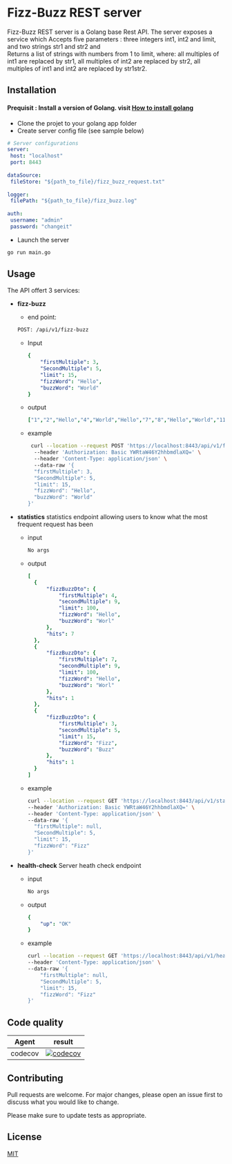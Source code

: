 #  Fizz-Buzz REST server  
  
Fizz-Buzz REST server is a Golang base Rest API. The server exposes a service which Accepts five parameters : three integers int1, int2 and limit, and two strings str1 and str2 and   
Returns a list of strings with numbers from 1 to limit, where: all multiples of int1 are replaced by str1, all multiples of int2 are replaced by str2, all multiples of int1 and int2 are replaced by str1str2.  
  
## Installation  
  
#### Prequisit : Install a version of Golang. visit [How to install golang](https://golang.org/doc/install)

 - Clone the projet to your golang app folder 
 - Create server config file (see sample below)
 ```yml  
 # Server configurations  
server:  
  host: "localhost"  
  port: 8443  
  
dataSource:  
  fileStore: "${path_to_file}/fizz_buzz_request.txt"  
  
logger:  
  filePath: "${path_to_file}/fizz_buzz.log"  
  
auth:  
  username: "admin"  
  password: "changeit"
```  
 - Launch the server 
```bash  
go run main.go
```
 ## Usage
 The API offert 3 services:
 
 - **fizz-buzz** 
	 - end point: 
	 ```bash
	 POST: /api/v1/fizz-buzz
	 ```
	 - Input
		```yml  
		{
			"firstMultiple": 3,
			"SecondMultiple": 5,
			"limit": 15,
			"fizzWord": "Hello",
			"buzzWord": "World"
		}
		```  
	- output
		```yml  
		["1","2","Hello","4","World","Hello","7","8","Hello","World","11","Hello","13","14","HelloWorld"]
		```  
	- example
		```bash
		 curl --location --request POST 'https://localhost:8443/api/v1/fizz-buzz' \  
		  --header 'Authorization: Basic YWRtaW46Y2hhbmdlaXQ=' \  
		  --header 'Content-Type: application/json' \  
		  --data-raw '{  
		  "firstMultiple": 3,  
		  "SecondMultiple": 5,  
		  "limit": 15,  
		  "fizzWord": "Hello",  
		  "buzzWord": "World"  
		}'
		```
 
 - **statistics**
 statistics endpoint allowing users to know what the most frequent request has been
	 
	 - input
	    ```bash
	   No args
	    ```
	  - output
		  ```yml
		  [
		    {
		        "fizzBuzzDto": {
		            "firstMultiple": 4,
		            "secondMultiple": 9,
		            "limit": 100,
		            "fizzWord": "Hello",
		            "buzzWord": "Worl"
		        },
		        "hits": 7
		    },
		    {
		        "fizzBuzzDto": {
		            "firstMultiple": 7,
		            "secondMultiple": 9,
		            "limit": 100,
		            "fizzWord": "Hello",
		            "buzzWord": "Worl"
		        },
		        "hits": 1
		    },
		    {
		        "fizzBuzzDto": {
		            "firstMultiple": 3,
		            "secondMultiple": 5,
		            "limit": 15,
		            "fizzWord": "Fizz",
		            "buzzWord": "Buzz"
		        },
		        "hits": 1
		    }
		]
		  ```
	  - example
		  ```bash
		  curl --location --request GET 'https://localhost:8443/api/v1/statistics' \
		--header 'Authorization: Basic YWRtaW46Y2hhbmdlaXQ=' \
		--header 'Content-Type: application/json' \
		--data-raw '{
		    "firstMultiple": null,
		    "SecondMultiple": 5,
		    "limit": 15,
		    "fizzWord": "Fizz"
		}'
		  ```
- **health-check**
	Server heath check endpoint 
	- 	 input
		    ```bash
		   No args
		    ```
	- output
		```yml
		{
		    "up": "OK"
		}
		```
	- example
		```bash
		curl --location --request GET 'https://localhost:8443/api/v1/health-check' \
		--header 'Content-Type: application/json' \
		--data-raw '{
		    "firstMultiple": null,
		    "SecondMultiple": 5,
		    "limit": 15,
		    "fizzWord": "Fizz"
		}'
		```

## Code quality  
 
| Agent | result |
|--|--|
| codecov |[![codecov](https://codecov.io/gh/rickdana/Fizz-Buzz-REST-server/branch/master/graph/badge.svg)](https://codecov.io/gh/rickdana/Fizz-Buzz-REST-server)  |

## Contributing  
Pull requests are welcome. For major changes, please open an issue first to discuss what you would like to change.  
  
Please make sure to update tests as appropriate.  
  
## License  
[MIT](https://choosealicense.com/licenses/mit/)